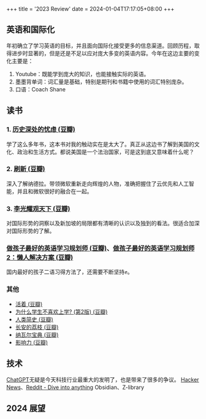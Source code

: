+++
title = '2023 Review'
date = 2024-01-04T17:17:05+08:00
+++

## 英语和国际化
年初确立了学习英语的目标，并且面向国际化接受更多的信息渠道。回顾历程，取得进步时显著的，但是还是不足以应对庞大多变的英语内容。今年在这边主要的变化主要是：
1. Youtube：既能学到庞大的知识，也能接触实际的英语。
2. 墨墨背单词：词汇量是基础，特别是期刊和书籍中使用的词汇特别庞杂。
3. 口语：Coach Shane

## 读书
### 1. [历史深处的忧虑 (豆瓣)](https://book.douban.com/subject/1027191/)
学了这么多年书，这本书对我的触动实在是太大了。真正从这边书了解到美国的文化、政治和生活方式。都说美国是一个法治国家，可是这到底又意味着什么呢？

### 2. [刷新 (豆瓣)](https://book.douban.com/subject/27614523/)
深入了解纳德拉。带领微软重新走向辉煌的人物，准确把握住了云优先和人工智能，并且和微软很好的融合在一起。

### 3. [李光耀观天下 (豆瓣)](https://book.douban.com/subject/26413154/)
对国际形势的洞察以及新加坡的局限都有清晰的认识以及独到的看法。很适合加深对国际形势的了解。

### [做孩子最好的英语学习规划师 (豆瓣)](https://book.douban.com/subject/26605738/)、[做孩子最好的英语学习规划师2：懒人解决方案 (豆瓣)](https://book.douban.com/subject/34822714/)
国内最好的孩子二语习得方法了，还需要不断坚持✊。

### 其他
- [活着 (豆瓣)](https://book.douban.com/subject/4913064/)
- [为什么学生不喜欢上学? (第2版) (豆瓣)](https://book.douban.com/subject/36211119/)
- [人类简史 (豆瓣)](https://book.douban.com/subject/25985021/)
- [长安的荔枝 (豆瓣)](https://book.douban.com/subject/36104107/)
- [纳瓦尔宝典 (豆瓣)](https://book.douban.com/subject/35876121/)
- [影响力 (豆瓣)](https://book.douban.com/subject/35637771/)


## 技术
[ChatGPT](https://chat.openai.com/)无疑是今天科技行业最重大的发明了，也是带来了很多的争议。
[Hacker News](https://news.ycombinator.com/)、[Reddit - Dive into anything](https://www.reddit.com/)
Obsidian、Z-library

## 2024 展望